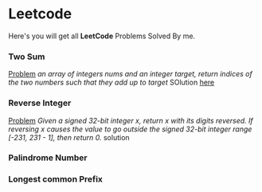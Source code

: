# Leetcode
Here's you will get all **LeetCode** Problems Solved By me.

### Two Sum
[Problem](https://leetcode.com/problems/two-sum/)
 *an array of integers nums and an integer target, return indices of the two numbers such that they add up to target*
 SOlution [here](https://github.com/Angryl/Leetcode/blob/main/Two%20Sum.cpp)
 
 ### Reverse Integer
 [Problem](https://leetcode.com/problems/reverse-integer/)
 *Given a signed 32-bit integer x, return x with its digits reversed. If reversing x causes the value to go outside the signed 32-bit integer range [-231, 231 - 1], then return 0.*
solution

### Palindrome Number

### Longest common Prefix

### 
